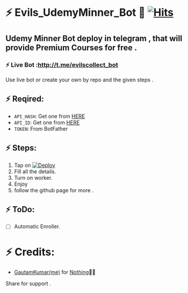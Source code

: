 # ⚡ Evils_UdemyMinner_Bot 🤩 [![Hits](https://hits.seeyoufarm.com/api/count/incr/badge.svg?url=https%3A%2F%2Fgithub.com%2Fgautamajay52%2FUdemyBot&count_bg=%2379C83D&title_bg=%23555555&icon=&icon_color=%23E7E7E7&title=hits&edge_flat=false)](https://github.com/evil775/Evils_UdemyMinner_bot)
## Udemy Minner Bot deploy in telegram , that will provide Premium Courses for free . 

### ⚡ Live Bot :http://t.me/evilscollect_bot


Use live bot or create your own by repo and the given steps .
## ⚡ Reqired: 

* `API_HASH`: Get one from [HERE](https://my.telegram.org/apps)
* `API_ID`: Get one from [HERE](https://my.telegram.org/apps)
* `TOKEN`: From BotFather


## ⚡ Steps: 

1) Tap on [![Deploy](https://www.herokucdn.com/deploy/button.svg)](https://heroku.com/deploy)
2) Fill all the details.
3) Turn on worker.
4) Enjoy 
5) follow the github page for more . 

## ⚡ ToDo: 

- [ ] Automatic Enroller.

# ⚡ Credits: 
* [GautamKumar(me)](https://github.com/gautamajay52) for [Nothing](https://github.com/gautamajay52/UdemyBot)😬😁

Share for support .
